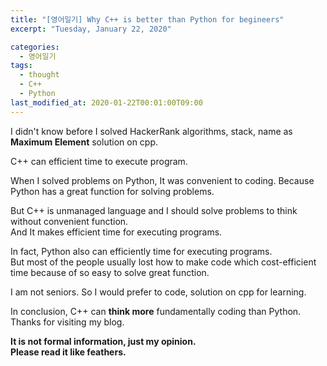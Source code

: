 ```yaml
---
title: "[영어일기] Why C++ is better than Python for begineers"
excerpt: "Tuesday, January 22, 2020"

categories:
  - 영어일기
tags:
  - thought
  - C++
  - Python
last_modified_at: 2020-01-22T00:01:00T09:00
---
```

I didn't know before I solved HackerRank algorithms, stack, name as **Maximum Element** solution on cpp.  

C++ can efficient time to execute program.  

When I solved problems on Python, It was convenient to coding. Because Python has a great function for solving problems.  

But C++ is unmanaged language and I should solve problems to think without convenient function.  
And It makes efficient time for executing programs.  

In fact, Python also can efficiently time for executing programs.  
But most of the people usually lost how to make code which cost-efficient time because of so easy to solve great function.  

I am not seniors. So I would prefer to code, solution on cpp for learning.  

In conclusion, C++ can **think more** fundamentally coding than Python.  
Thanks for visiting my blog.  

**It is not formal information, just my opinion.**  
**Please read it like feathers.**  

